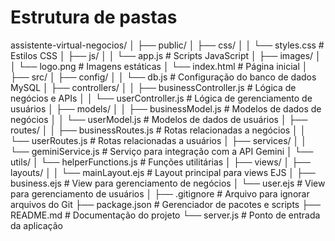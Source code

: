 

# Estrutura de pastas


assistente-virtual-negocios/
│
├── public/
│   ├── css/
│   │   └── styles.css         # Estilos CSS
│   ├── js/
│   │   └── app.js             # Scripts JavaScript
│   ├── images/
│   │   └── logo.png           # Imagens estáticas
│   └── index.html             # Página inicial
│
├── src/
│   ├── config/
│   │   └── db.js              # Configuração do banco de dados MySQL
│   ├── controllers/
│   │   ├── businessController.js # Lógica de negócios e APIs
│   │   └── userController.js     # Lógica de gerenciamento de usuários
│   ├── models/
│   │   ├── businessModel.js    # Modelos de dados de negócios
│   │   └── userModel.js        # Modelos de dados de usuários
│   ├── routes/
│   │   ├── businessRoutes.js   # Rotas relacionadas a negócios
│   │   └── userRoutes.js       # Rotas relacionadas a usuários
│   ├── services/
│   │   └── geminiService.js    # Serviço para integração com a API Gemini
│   └── utils/
│       └── helperFunctions.js  # Funções utilitárias
│
├── views/
│   ├── layouts/
│   │   └── mainLayout.ejs      # Layout principal para views EJS
│   ├── business.ejs            # View para gerenciamento de negócios
│   └── user.ejs                # View para gerenciamento de usuários
│
├── .gitignore                   # Arquivo para ignorar arquivos do Git
├── package.json                 # Gerenciador de pacotes e scripts
├── README.md                    # Documentação do projeto
└── server.js                    # Ponto de entrada da aplicação
